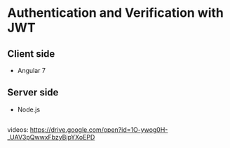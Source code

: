 # Authentication and Verification with JWT

## Client side
- Angular 7

## Server side
- Node.js


##
videos: https://drive.google.com/open?id=1O-ywog0H-_UAV3pQwwxFbzyBipYXoEPD